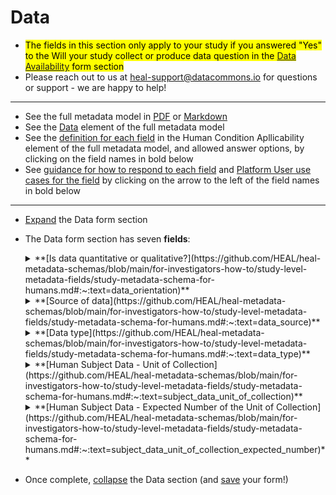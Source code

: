 # Data

* <mark>The fields in this section only apply to your study if you answered "Yes" to the Will your study collect or produce data question in the [Data Availability](data-availability.md) form section</mark>
* Please reach out to us at heal-support@datacommons.io for questions or support - we are happy to help!

****

* See the full metadata model in [PDF](https://github.com/HEAL/heal-metadata-schemas/blob/main/for-investigators-how-to/study-level-metadata-fields/study-metadata-schema-for-humans.pdf) or [Markdown](https://github.com/HEAL/heal-metadata-schemas/blob/main/for-investigators-how-to/study-level-metadata-fields/study-metadata-schema-for-humans.md)
* See the [Data](https://github.com/HEAL/heal-metadata-schemas/blob/main/for-investigators-how-to/study-level-metadata-fields/study-metadata-schema-for-humans.md#:~:text=WV%27%2C%20%27WY%27%5D.-,data,-(object)) element of the full metadata model 
* See the <u>definition for each field</u> in the Human Condition Apllicability element of the full metadata model, and allowed answer options, by clicking on the field names in bold below 
* See <u>guidance for how to respond to each field</u> and <u>Platform User use cases for the field</u> by clicking on the arrow to the left of the field names in bold below

****

* [Expand](expand-or-collapse-cedar-form-section.md) the Data form section
* The Data form section has seven **fields**:
    
    <details><summary>**[Is data quantitative or qualitative?](https://github.com/HEAL/heal-metadata-schemas/blob/main/for-investigators-how-to/study-level-metadata-fields/study-metadata-schema-for-humans.md#:~:text=data_orientation)**</summary><blockquote>
    
    <details><summary>**How to answer**</summary><blockquote>
        This field allows selection of multiple answers from a limited set of possible answers. See the [definition of this field](https://github.com/HEAL/heal-metadata-schemas/blob/main/for-investigators-how-to/study-level-metadata-fields/study-metadata-schema-for-humans.md#:~:text=data_orientation) in the full metadata model for a list of all allowed answer values. Please select all that apply. <u>Please consider:</u> If your study will collect quantitative data (e.g. blood pressure reading, self-reported pain on a validated tool scale, community rate of opioid overdose, quantification of number and intensity of DRG nerve action potentials following pain stimulus), please select "Quantitative". If your study will collect qualitative data (e.g. structured notes from and/or coding of focus groups or interviews, medical provider chart notes), please select "Qualitative". If your study will collect both, please select both. 
    </blockquote></details>
    <details><summary>**How this field will be used**</summary><blockquote>
        The values from this field will likely be available as an "Advanced Search" filter on the HEAL Platform Discovery page, and will allow Platform users to quickly filter down to the broad type of study, study data, or study-generated knowledge in which they are most interested. **Examples include:** 
        <ul>
        <li> I'm a pre-K/K school teacher and I know that the community around my school has high rates of OUD - I wonder if some of the behavioral issues my students have can be attributed to affects of in utero exposure to opioids and if so, how I can recognize these exposure impacts and potentially provide support and intervention to my students and their parents - I'm particularly interested in seeing if there are any <u>narrative case studies</u> authored by either medical or educational providers that describe interactions with and behaviors of young children impacted by in utero exposure to OUD to see if they seem similar to my own experiences (filter on **"Qualitative"**)  
        </li>
        <li> I'm a clinician treating OUD patients and I notice that there's a high rate of relapse among my patients - I've seen some news stories and case studies that seem to point towards a potential role for anxiety and depression as risk factors for OUD relapse, and  want to see if there's any research that has collected some quantitative data that could give a better sense for whether anxiety and depression are clearly significant risk factors, and if so, whether these factors increase relapse risk by a clinically meaningful amount (filter on **"Quantitative"**)
        </li>
        </ul>
    </blockquote></details>    
    </blockquote></details>

    <details><summary>**[Source of data](https://github.com/HEAL/heal-metadata-schemas/blob/main/for-investigators-how-to/study-level-metadata-fields/study-metadata-schema-for-humans.md#:~:text=data_source)**</summary><blockquote>
    
    <details><summary>**How to answer**</summary><blockquote>
        This field allows selection of multiple answers from a limited set of possible answers. See the [definition of this field](https://github.com/HEAL/heal-metadata-schemas/blob/main/for-investigators-how-to/study-level-metadata-fields/study-metadata-schema-for-humans.md#:~:text=data_source) in the full metadata model for a list of all allowed answer values. Please select all that apply. <mark>While we appreciate feedback on all fields and allowed answer values for fields, we are particularly looking for feedback on formatting and answer values for the 'Source of data' (this field) and 'Data type' (next field) fields.</mark> <u>Please consider:</u> What is the source of the data your study will collect or produce?  
    </blockquote></details>
    <details><summary>**How this field will be used**</summary><blockquote>
        The values from this field will likely be available as an "Advanced Search" filter on the HEAL Platform Discovery page, and will allow Platform users to quickly filter down to the broad type of study, study data, or study-generated knowledge in which they are most interested. **Examples include:** 
        <ul>
        <li> I'm a researcher-clinician treating OUD patients and I notice that there's a high rate of relapse among my patients - I've seen some news stories and case studies that seem to point towards a potential role for anxiety and depression as risk factors for OUD relapse, and  want to see if there are any studies that have collected specifically patient-reported outcome measures related to anxiety and depression in OUD patient populations so that I can try to design a secondary analysis study that will investigate this relationship in a more systematic and rigorous manner (filter on **"Patient-reported"**)
        </li>
        </ul>
    </blockquote></details>    
    </blockquote></details>

    <details><summary>**[Data type](https://github.com/HEAL/heal-metadata-schemas/blob/main/for-investigators-how-to/study-level-metadata-fields/study-metadata-schema-for-humans.md#:~:text=data_type)**</summary><blockquote>
    
    <details><summary>**How to answer**</summary><blockquote>
        This field allows selection of multiple answers from a limited set of possible answers. See the [definition of this field](https://github.com/HEAL/heal-metadata-schemas/blob/main/for-investigators-how-to/study-level-metadata-fields/study-metadata-schema-for-humans.md#:~:text=data_type) in the full metadata model for a list of all allowed answer values. Please select all that apply. <mark>While we appreciate feedback on all fields and allowed answer values for fields, we are particularly looking for feedback on formatting and answer values for the 'Source of data' (the previous field) and 'Data type' (this field) fields. </mark> <u>Please consider:</u> What is the type of the data your study will collect or produce?  
    </blockquote></details>
    <details><summary>**How this field will be used**</summary><blockquote>
        The values from this field will likely be available as an "Advanced Search" filter on the HEAL Platform Discovery page, and will allow Platform users to quickly filter down to the broad type of study, study data, or study-generated knowledge in which they are most interested. **Examples include:** 
        <ul>
        <li> I'm a researcher looking for studies for a meta-analysis of studies that have looked at the impact of housing insecurity on OUD outcomes following completion of residential OUD treatment program, and I want to limit the studies in my meta-analysis to those that used a validated tool to measure housing status/insecurity (filter on **"Questionnaire/Survey/Assessment - validated instrument"**)
        </li>
        </ul>
    </blockquote></details>    
    </blockquote></details>

    <details><summary>**[Human Subject Data - Unit of Collection](https://github.com/HEAL/heal-metadata-schemas/blob/main/for-investigators-how-to/study-level-metadata-fields/study-metadata-schema-for-humans.md#:~:text=subject_data_unit_of_collection)**</summary><blockquote>
    
    <details><summary>**How to answer**</summary><blockquote>
        <mark>This field only applies to your study if you answered "Human" to the Study subject type question in the [Study Type](study-type.md) form section AND "Yes" to the Will your study collect or produce data question in the [Data Availability](data-availability.md) form section</mark>. This field allows selection of multiple answers from a limited set of possible answers. See the [definition of this field](https://github.com/HEAL/heal-metadata-schemas/blob/main/for-investigators-how-to/study-level-metadata-fields/study-metadata-schema-for-humans.md#:~:text=data_type) in the full metadata model for a list of all allowed answer values. Please select all that apply. <u>Please consider:</u> For studies with human subjects, is the data collected at the individual or population level? E.g. A study with opioid overdose rate as the outcome that obtains individually identified healthcare provider and/or claims records covering the study period for each individual within the study to follow and measure this outcome (select **"Individual"**); A study with opioid overdose rate as the outcome that obtains counts of opioid overdose in a community following exposure of that community to a community-level intervention and divides the overdose counts by total number of relevant individuals in the community to measure this outcome (select **"Population"**) 
    </blockquote></details>
    <details><summary>**How this field will be used**</summary><blockquote>
        The values from this field will likely be available as an "Advanced Search" filter on the HEAL Platform Discovery page, and will allow Platform users to quickly filter down to the broad type of study, study data, or study-generated knowledge in which they are most interested. **Examples include:** 
        <ul>
        <li> I'm a researcher looking for studies for a meta-analysis of studies that have looked at the impact of housing insecurity on OUD outcomes following completion of residential OUD treatment program, and I want to limit the studies in my meta-analysis to those that collected indidividual level data, including high-resolution geographic data for individuals, because I want to combine individual level data for my meta-analysis and I want to correct for individual-level socio-enviornmental factors in my analysis (filter on **"Individual"**)
        </li>
        </ul>
    </blockquote></details>    
    </blockquote></details>

    <details><summary>**[Human Subject Data - Expected Number of the Unit of Collection](https://github.com/HEAL/heal-metadata-schemas/blob/main/for-investigators-how-to/study-level-metadata-fields/study-metadata-schema-for-humans.md#:~:text=subject_data_unit_of_collection_expected_number)**</summary><blockquote>
    
    <details><summary>**How to answer**</summary><blockquote>
        <mark>This field only applies to your study if you answered "Human" to the Study subject type question in the [Study Type](study-type.md) form section AND "Yes" to the Will your study collect or produce data question in the [Data Availability](data-availability.md) form section</mark>. This field allows entry of integer values. <u>Please consider:</u> For studies with human subjects, what is the expected number of subjects for which data will be collected? If unit of data collection is individuals this is the expected number of individuals, and if the unit of data collection is populations/clusters this is the expected number of populations/clusters. E.g. For a study with opioid overdose rate as the outcome that obtains individually identified healthcare provider and/or claims records covering the study period for each individual within the study to follow and measure this outcome, select **the integer value that corresponds to the number of individuals enrolled in the study**; For a cluster-randomized control trial with randomization at the community level, with opioid overdose rate as the outcome, that obtains counts of opioid overdose in each community following exposure (or non-exposure for control) of that community to a community-level intervention, and divides the overdose counts by total number of relevant individuals in each community to measure this outcome in each community, select **the integer value that corresponds to the number of communities enrolled in the study**  
    </blockquote></details>
    <details><summary>**How this field will be used**</summary><blockquote>
        The values from this field will likely be available as browsable text on the study page of a study indexed on the HEAL Platform, and will allow Platform users to quickly get a sense for how large a study is - this may help Platform users to quickly get a sense for the power of a study to detect an effect of an intervention or to reflect observational metrics (e.g. prevalence, incidence, differential risk, etc.) accurately, and for Platform users looking for data to use in a secondary analysis, this may help them to get an aggregate count of observations relevant to their secondary analysis across studies they've found on the HEAL Platform and/or to decide if the count available from a particular study is worth the effort of requesting access to the study data in the case that the data has substantial access restrictions and burdens associated with requesting and obtaining access to the data. **Examples include:** 
        <ul>
        <li> I'm a researcher looking for studies for a meta-analysis of studies that have looked at the impact of housing insecurity on OUD outcomes following completion of residential OUD treatment program, and I want to limit the studies in my meta-analysis to those that collected indidividual level data, including high-resolution geographic data for individuals, because I want to combine individual level data for my meta-analysis and I want to correct for individual-level socio-enviornmental factors in my analysis - Because high-resolution geographic information associated with individual-level data represents a substantial re-identification/disclosure risk, I know that any study that makes this data available will do so with significant access restrictions and I will need to do a fair amount of work to get access to each data set - Because of this, I want to look at how many individuals data is available for in each study and limit myself to studies that have data for at least 50 individuals (once I've filtered down to the set of studies that meet most of my criteria, **review the study page of each study and manually filter out studies that have an expected number of the unit of collection under 50**)
        </li>
        </ul>
    </blockquote></details>    
    </blockquote></details>
    
    

* Once complete, [collapse](expand-or-collapse-cedar-form-section.md) the Data section (and [save](save-cedar-form.md) your form!)
    

        